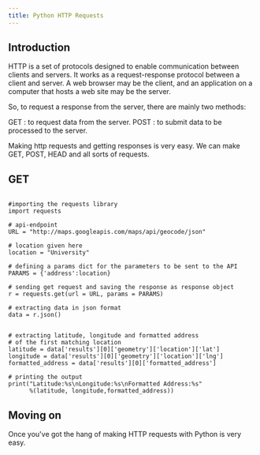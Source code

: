 ```yaml
---
title: Python HTTP Requests
---
```



## Introduction
HTTP is a set of protocols designed to enable communication between clients and servers. It works as a request-response protocol between a client and server.
A web browser may be the client, and an application on a computer that hosts a web site may be the server.

So, to request a response from the server, there are mainly two methods:

GET : to request data from the server.
POST : to submit data to be processed to the server.

Making http requests and getting responses is very easy. We can make GET, POST, HEAD and all sorts of requests.

## GET


```

#importing the requests library 
import requests 
  
# api-endpoint 
URL = "http://maps.googleapis.com/maps/api/geocode/json"
  
# location given here 
location = "University"
  
# defining a params dict for the parameters to be sent to the API 
PARAMS = {'address':location} 
  
# sending get request and saving the response as response object 
r = requests.get(url = URL, params = PARAMS) 
  
# extracting data in json format 
data = r.json() 
  
  
# extracting latitude, longitude and formatted address  
# of the first matching location 
latitude = data['results'][0]['geometry']['location']['lat'] 
longitude = data['results'][0]['geometry']['location']['lng'] 
formatted_address = data['results'][0]['formatted_address'] 
  
# printing the output 
print("Latitude:%s\nLongitude:%s\nFormatted Address:%s"
      %(latitude, longitude,formatted_address))
```


## Moving on

Once you've got the hang of making HTTP requests with Python is very easy. 
